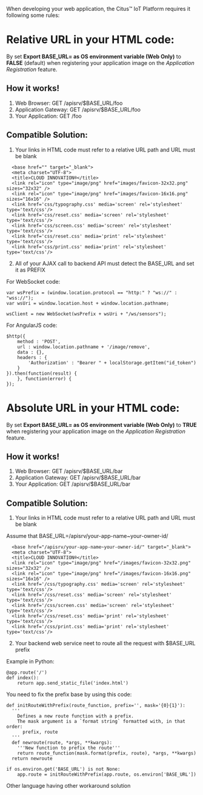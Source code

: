 When developing your web application, the Citus™ IoT Platform requires it following some rules:

Relative URL in your HTML code:
===============================
By set **Export BASE_URL= as OS environment variable (Web Only)** to **FALSE** (default) when registering your application image on the *Application Registration* feature.

How it works!
------------

1. Web Browser: GET /apisrv/$BASE_URL/foo 
2. Application Gateway: GET /apisrv/$BASE_URL/foo 
3. Your Application: GET /foo 

Compatible Solution:
-------------------

1. Your links in HTML code must refer to a relative URL path and <base> URL must be blank

```
  <base href="" target="_blank">
  <meta charset="UTF-8">
  <title>CLOUD INNOVATION®</title>
  <link rel="icon" type="image/png" href="images/favicon-32x32.png" sizes="32x32" />
  <link rel="icon" type="image/png" href="images/favicon-16x16.png" sizes="16x16" />
  <link href='css/typography.css' media='screen' rel='stylesheet' type='text/css'/>
  <link href='css/reset.css' media='screen' rel='stylesheet' type='text/css'/>
  <link href='css/screen.css' media='screen' rel='stylesheet' type='text/css'/>
  <link href='css/reset.css' media='print' rel='stylesheet' type='text/css'/>
  <link href='css/print.css' media='print' rel='stylesheet' type='text/css'/>
```
2. All of your AJAX call to backend API must detect the BASE_URL and set it as PREFIX


For WebSocket code:

```
var wsPrefix = (window.location.protocol == "http:" ? "ws://" : "wss://");
var wsUri = window.location.host + window.location.pathname;

wsClient = new WebSocket(wsPrefix + wsUri + "/ws/sensors");
```

For AngularJS code:
```
$http({
	method : 'POST',
	url : window.location.pathname + '/image/remove',
	data : {},
	headers : {
		'Authorization' : "Bearer " + localStorage.getItem("id_token")
	}
}).then(function(result) {
	}, function(error) {
});
```

Absolute URL in your HTML code:
===============================
By set **Export BASE_URL= as OS environment variable (Web Only)** to **TRUE** when registering your application image on the *Application Registration* feature.


How it works!
------------

1. Web Browser: GET /apisrv/$BASE_URL/bar 
2. Application Gateway: GET /apisrv/$BASE_URL/bar 
3. Your Application: GET /apisrv/$BASE_URL/bar 

Compatible Solution:
-------------------

1. Your links in HTML code must refer to a relative URL path and <base> URL must be blank

Assume that BASE_URL=/apisrv/your-app-name~your-owner-id/

```
  <base href="/apisrv/your-app-name~your-owner-id/" target="_blank">
  <meta charset="UTF-8">
  <title>CLOUD INNOVATION®</title>
  <link rel="icon" type="image/png" href="/images/favicon-32x32.png" sizes="32x32" />
  <link rel="icon" type="image/png" href="/images/favicon-16x16.png" sizes="16x16" />
  <link href='/css/typography.css' media='screen' rel='stylesheet' type='text/css'/>
  <link href='/css/reset.css' media='screen' rel='stylesheet' type='text/css'/>
  <link href='/css/screen.css' media='screen' rel='stylesheet' type='text/css'/>
  <link href='/css/reset.css' media='print' rel='stylesheet' type='text/css'/>
  <link href='/css/print.css' media='print' rel='stylesheet' type='text/css'/>
```
2. Your backend web service neet to route all the request with $BASE_URL prefix

Example in Python:

```
@app.route('/')
def index():
    return app.send_static_file('index.html')
```

You need to fix the prefix base by using this code:

```
def initRouteWithPrefix(route_function, prefix='', mask='{0}{1}'):
  '''
    Defines a new route function with a prefix.
    The mask argument is a `format string` formatted with, in that order:
      prefix, route
  '''
  def newroute(route, *args, **kwargs):
    '''New function to prefix the route'''
    return route_function(mask.format(prefix, route), *args, **kwargs)
  return newroute
  
if os.environ.get('BASE_URL') is not None:
    app.route = initRouteWithPrefix(app.route, os.environ['BASE_URL'])
```

Other language having other workaround solution
